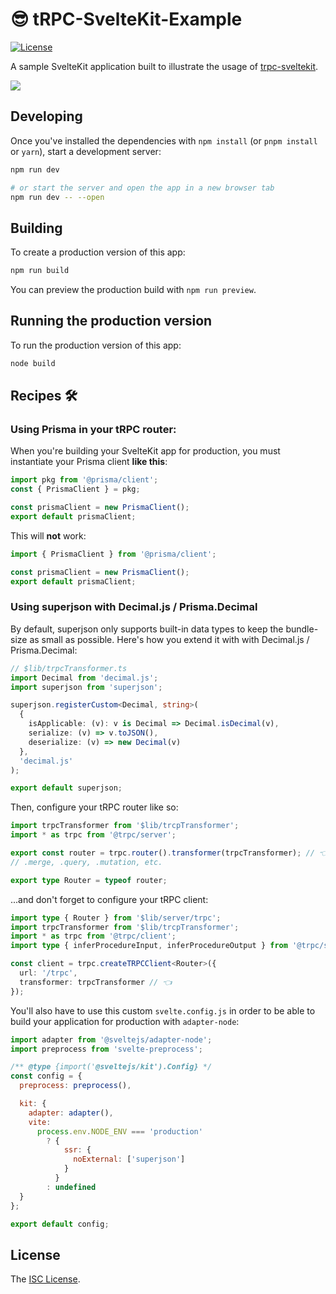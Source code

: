 # 😎 tRPC-SvelteKit-Example

[![License][license-image]][license-url]

A sample SvelteKit application built to illustrate the usage of [trpc-sveltekit](https://github.com/icflorescu/trpc-sveltekit).

<a href="https://githubbox.com/icflorescu/trpc-sveltekit-example" target="_blank"><img src="https://user-images.githubusercontent.com/581999/153951643-a4e60c17-5c04-40e7-af2f-88e4a3ba354c.png" /></a>

## Developing

Once you've installed the dependencies with `npm install` (or `pnpm install` or `yarn`), start a development server:

```bash
npm run dev

# or start the server and open the app in a new browser tab
npm run dev -- --open
```

## Building

To create a production version of this app:

```bash
npm run build
```

You can preview the production build with `npm run preview`.

## Running the production version

To run the production version of this app:

```bash
node build
```

## Recipes 🛠

### Using Prisma in your tRPC router:

When you're building your SvelteKit app for production, you must instantiate your Prisma client **like this**:

```ts
import pkg from '@prisma/client';
const { PrismaClient } = pkg;

const prismaClient = new PrismaClient();
export default prismaClient;
```

This will **not** work:

```ts
import { PrismaClient } from '@prisma/client';

const prismaClient = new PrismaClient();
export default prismaClient;
```

### Using superjson with Decimal.js / Prisma.Decimal

By default, superjson only supports built-in data types to keep the bundle-size as small as possible. Here's how you extend it with with Decimal.js / Prisma.Decimal:

```ts
// $lib/trpcTransformer.ts
import Decimal from 'decimal.js';
import superjson from 'superjson';

superjson.registerCustom<Decimal, string>(
  {
    isApplicable: (v): v is Decimal => Decimal.isDecimal(v),
    serialize: (v) => v.toJSON(),
    deserialize: (v) => new Decimal(v)
  },
  'decimal.js'
);

export default superjson;
```

Then, configure your tRPC router like so:

```ts
import trpcTransformer from '$lib/trcpTransformer';
import * as trpc from '@trpc/server';

export const router = trpc.router().transformer(trpcTransformer); // 👈
// .merge, .query, .mutation, etc.

export type Router = typeof router;
```

...and don't forget to configure your tRPC client:

```ts
import type { Router } from '$lib/server/trpc';
import trpcTransformer from '$lib/trcpTransformer';
import * as trpc from '@trpc/client';
import type { inferProcedureInput, inferProcedureOutput } from '@trpc/server';

const client = trpc.createTRPCClient<Router>({
  url: '/trpc',
  transformer: trpcTransformer // 👈
});
```

You'll also have to use this custom `svelte.config.js` in order to be able to build your application for production with `adapter-node`:

```js
import adapter from '@sveltejs/adapter-node';
import preprocess from 'svelte-preprocess';

/** @type {import('@sveltejs/kit').Config} */
const config = {
  preprocess: preprocess(),

  kit: {
    adapter: adapter(),
    vite:
      process.env.NODE_ENV === 'production'
        ? {
            ssr: {
              noExternal: ['superjson']
            }
          }
        : undefined
  }
};

export default config;
```

## License

The [ISC License](https://github.com/icflorescu/trpc-sveltekit/blob/master/LICENSE).

[license-image]: http://img.shields.io/npm/l/trpc-sveltekit.svg?style=flat-square
[license-url]: LICENSE

